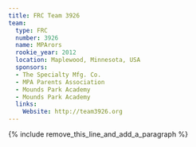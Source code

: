 ```yaml
---
title: FRC Team 3926
team:
  type: FRC
  number: 3926
  name: MPArors
  rookie_year: 2012
  location: Maplewood, Minnesota, USA
  sponsors:
  - The Specialty Mfg. Co.
  - MPA Parents Association
  - Mounds Park Academy
  - Mounds Park Academy
  links:
    Website: http://team3926.org
---
```


{% include remove_this_line_and_add_a_paragraph %}